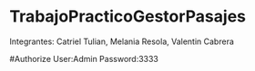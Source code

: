 # TrabajoPracticoGestorPasajes
Integrantes: Catriel Tulian, Melania Resola, Valentin Cabrera

#Authorize
User:Admin
Password:3333
